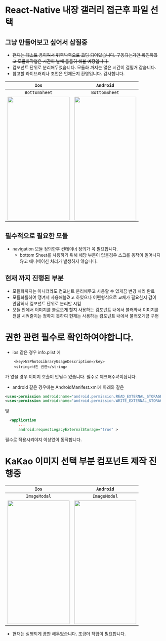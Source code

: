 # React-Native 내장 갤러리 접근후 파일 선택

## 그냥 만들어보고 싶어서 삽질중

- ~~현재는 테스트 용이여서 뒤죽박죽으로 코딩 되어있습니다. 구동되는거만 확인하였고 모듈화작업은 시간이 날때 틈틈히 해볼 예정입니다.~~
- 컴포넌트 단위로 분리해두었습니다. 모듈화 까지는 많은 시간이 걸릴거 같습니다.
- 참고할 라이브러리나 조언은 언제든지 환영입니다. 감사합니다.
<center>

|                                  `Ios`                                   |                                  `Android`                                   |
| :----------------------------------------------------------------------: | :--------------------------------------------------------------------------: |
|                              `BottomSheet`                               |                                `BottomSheet`                                 |
| <img src="./src/assets/images/photo_ios.gif"  width="200" height="400"/> | <img src="./src/assets/images/photo_android.gif"  width="200" height="400"/> |

</center>

## 필수적으로 필요한 모듈

- navigation 모듈 정의한후 컨테이너 정의가 꼭 필요합니다.
  - bottom Sheet를 사용하기 위해 해당 부분이 없을경우 스크롤 동작이 일어나지않고 애니메이션 처리가 발생하지 않습니다.

## 현재 까지 진행된 부분

- 모듈화까지는 아니더라도 컴포넌트 분리해두고 사용할 수 있게끔 변경 처리 완료
- 모듈화를하여 땡겨서 사용해볼려고 하였으나 어떤형식으로 교체가 필요한지 감이 안잡혀서 컴포넌트 단위로 분리만 시킴
- 모듈 안에서 이미지를 불로오게 할지 사용하는 컴포넌트 내에서 불러와서 이미지를 전달 시켜줄지는 정하지 못하여 현재는 사용하는 컴포넌트 내에서 불러오게끔 구현

# 권한 관련 필수로 확인하여야합니다.

- ios 같은 경우 info.plist 에

```plist
	<key>NSPhotoLibraryUsageDescription</key>
	<string>사진 권한</string>
```

가 없을 경우 이미지 호출이 안될수 있습니다. 필수로 체크해주셔야됩니다.

- android 같은 경우에는 AndroidManifest.xml에 아래와 같은

```xml
<uses-permission android:name="android.permission.READ_EXTERNAL_STORAGE"/>
<uses-permission android:name="android.permission.WRITE_EXTERNAL_STORAGE"/>

```

및

```xml
  <application
      ...
      android:requestLegacyExternalStorage="true" >
```

필수로 적용시켜야지 이상없이 동작합니다.

# KaKao 이미지 선택 부분 컴포넌트 제작 진행중

<center>

|                                     `Ios`                                      |                                     `Android`                                      |
| :----------------------------------------------------------------------------: | :--------------------------------------------------------------------------------: |
|                                  `ImageModal`                                  |                                    `ImageModal`                                    |
| <img src="./src/assets/images/ios_kakao_photo.gif"  width="200" height="400"/> | <img src="./src/assets/images/android_kakao_photo.gif"  width="200" height="400"/> |

</center>

- 현재는 실행되게 끔만 해두었습니다. 조금더 작업이 필요합니다.
